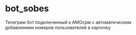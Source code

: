 # bot_sobes
Телеграм бот подключенный к АМОсрм с автоматическим добавлением номеров пользователей в карточку 
